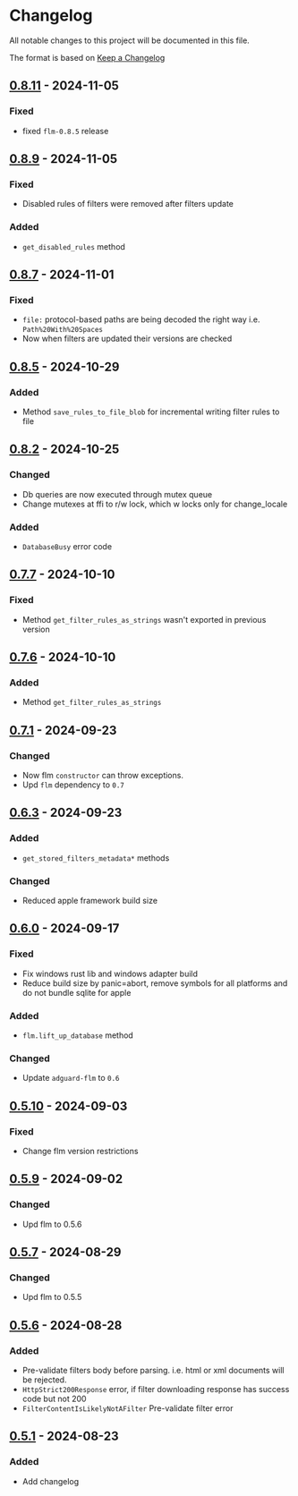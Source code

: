 # Changelog

All notable changes to this project will be documented in this file.

The format is based on [Keep a Changelog](https://keepachangelog.com/en/1.0.0/)

## [0.8.11] - 2024-11-05

### Fixed
- fixed `flm-0.8.5` release 

[0.8.11]: https://github.com/AdguardTeam/FilterListManager/compare/ffi-0.8.9...ffi-0.8.11

## [0.8.9] - 2024-11-05

### Fixed
- Disabled rules of filters were removed after filters update

### Added
- `get_disabled_rules` method

[0.8.9]: https://github.com/AdguardTeam/FilterListManager/compare/ffi-0.8.7...ffi-0.8.9

## [0.8.7] - 2024-11-01

### Fixed
- `file:` protocol-based paths are being decoded the right way i.e. `Path%20With%20Spaces`
- Now when filters are updated their versions are checked

[0.8.7]: https://github.com/AdguardTeam/FilterListManager/compare/ffi-0.8.5...ffi-0.8.7

## [0.8.5] - 2024-10-29

### Added
- Method `save_rules_to_file_blob` for incremental writing filter rules to file

[0.8.5]: https://github.com/AdguardTeam/FilterListManager/compare/ffi-0.8.2...ffi-0.8.5

## [0.8.2] - 2024-10-25

### Changed
- Db queries are now executed through mutex queue
- Change mutexes at ffi to r/w lock, which w locks only for change_locale

### Added
- `DatabaseBusy` error code

[0.8.2]: https://github.com/AdguardTeam/FilterListManager/compare/ffi-0.7.7...ffi-0.8.2

## [0.7.7] - 2024-10-10

### Fixed
- Method `get_filter_rules_as_strings` wasn't exported in previous version 

[0.7.7]: https://github.com/AdguardTeam/FilterListManager/compare/ffi-0.7.6...ffi-0.7.7

## [0.7.6] - 2024-10-10

### Added
- Method `get_filter_rules_as_strings`

[0.7.6]: https://github.com/AdguardTeam/FilterListManager/compare/ffi-0.7.1...ffi-0.7.6

## [0.7.1] - 2024-09-23

### Changed
- Now flm `constructor` can throw exceptions.
- Upd `flm` dependency to `0.7`

[0.7.1]: https://github.com/AdguardTeam/FilterListManager/compare/ffi-0.6.3...ffi-0.7.1

## [0.6.3] - 2024-09-23

### Added
- `get_stored_filters_metadata*` methods

### Changed
- Reduced apple framework build size

[0.6.3]: https://github.com/AdguardTeam/FilterListManager/compare/ffi-0.6.0...ffi-0.6.3

## [0.6.0] - 2024-09-17

### Fixed
- Fix windows rust lib and windows adapter build
- Reduce build size by panic=abort, remove symbols for all platforms and do not bundle sqlite for apple

### Added
- `flm.lift_up_database` method

### Changed
- Update `adguard-flm` to `0.6`

[0.6.0]: https://github.com/AdguardTeam/FilterListManager/compare/ffi-0.5.10...ffi-0.6.0

## [0.5.10] - 2024-09-03

[0.5.10]: https://github.com/AdguardTeam/FilterListManager/compare/ffi-0.5.9...ffi-0.5.10

### Fixed
- Change flm version restrictions

## [0.5.9] - 2024-09-02

[0.5.9]: https://github.com/AdguardTeam/FilterListManager/compare/ffi-0.5.7...ffi-0.5.9

### Changed

- Upd flm to 0.5.6

## [0.5.7] - 2024-08-29

[0.5.7]: https://github.com/AdguardTeam/FilterListManager/compare/ffi-0.5.6...ffi-0.5.7

### Changed

- Upd flm to 0.5.5

## [0.5.6] - 2024-08-28

[0.5.6]: https://github.com/AdguardTeam/FilterListManager/compare/ffi-0.5.1...ffi-0.5.6

### Added

- Pre-validate filters body before parsing. i.e. html or xml documents will be rejected.
- `HttpStrict200Response` error, if filter downloading response has success code but not 200
- `FilterContentIsLikelyNotAFilter` Pre-validate filter error

## [0.5.1] - 2024-08-23

[0.5.1]: https://github.com/AdguardTeam/FilterListManager/releases/tag/ffi-0.5.1

### Added

- Add changelog
